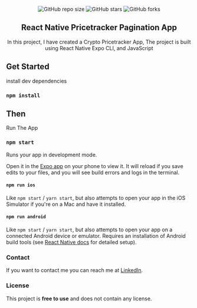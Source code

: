<div align="center">
  
  ![GitHub repo size](https://img.shields.io/github/repo-size/geeky-prashant/react-native-pricetracker-pagination-app)
  ![GitHub stars](https://img.shields.io/github/stars/geeky-prashant/react-native-pricetracker-pagination-app?style=social)
  ![GitHub forks](https://img.shields.io/github/forks/geeky-prashant/react-native-pricetracker-pagination-app?style=social)
  <br />
  <h2 align="center">React Native Pricetracker Pagination App</h2>

In this project, I have created a Crypto Pricetracker App, The project is built using React Native Expo CLI, and JavaScript

</div>

## Get Started

install dev dependencies

### `npm install`

## Then

Run The App

### `npm start`

Runs your app in development mode.

Open it in the [Expo app](https://expo.io) on your phone to view it. It will reload if you save edits to your files, and you will see build errors and logs in the terminal.

#### `npm run ios`

Like `npm start` / `yarn start`, but also attempts to open your app in the iOS Simulator if you're on a Mac and have it installed.

#### `npm run android`

Like `npm start` / `yarn start`, but also attempts to open your app on a connected Android device or emulator. Requires an installation of Android build tools (see [React Native docs](https://facebook.github.io/react-native/docs/getting-started.html) for detailed setup).

### Contact

If you want to contact me you can reach me at [LinkedIn](https://www.linkedin.com/in/geekyprashant/).

### License

This project is **free to use** and does not contain any license.
